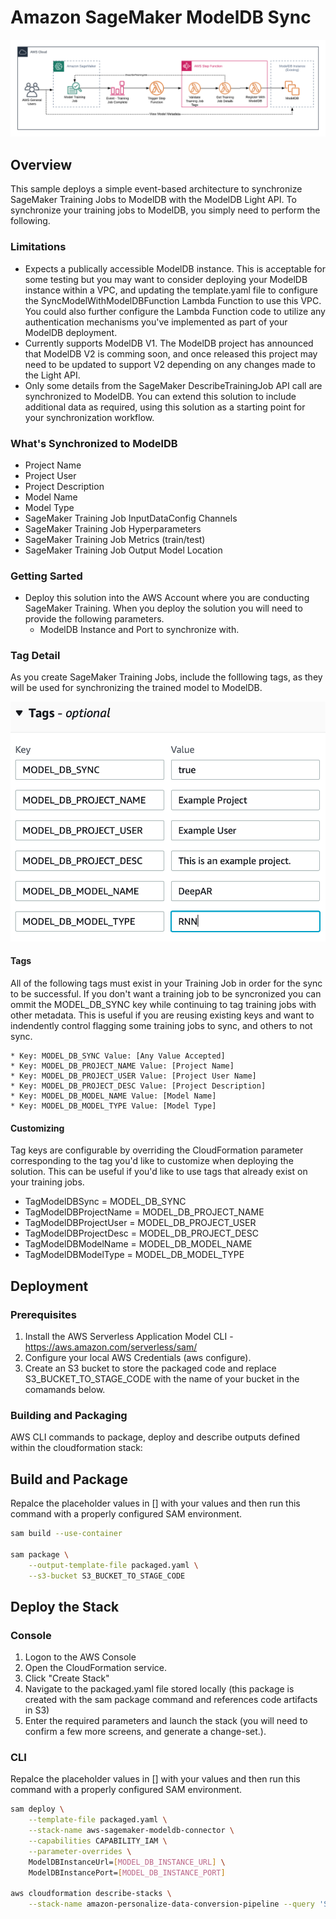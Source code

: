 # Amazon SageMaker ModelDB Sync

![Alt text](docs/diagram.png?raw=true "Diagram")

## Overview

This sample deploys a simple event-based architecture to synchronize SageMaker Training Jobs to ModelDB with the ModelDB Light API. To synchronize your training jobs to ModelDB, you simply need to perform the following.

### Limitations

* Expects a publically accessible ModelDB instance. This is acceptable for some testing but you may want to consider deploying your ModelDB instance within a VPC, and updating the template.yaml file to configure the SyncModelWithModelDBFunction Lambda Function to use this VPC. You could also further configure the Lambda Function code to utilize any authentication mechanisms you've implemented as part of your ModelDB deployment.
* Currently supports ModelDB V1. The ModelDB project has announced that ModelDB V2 is comming soon, and once released this project may need to be updated to support V2 depending on any changes made to the Light API.
* Only some details from the SageMaker DescribeTrainingJob API call are synchronized to ModelDB. You can extend this solution to include additional data as required, using this solution as a starting point for your synchronization workflow.

### What's Synchronized to ModelDB

* Project Name
* Project User
* Project Description
* Model Name
* Model Type
* SageMaker Training Job InputDataConfig Channels
* SageMaker Training Job Hyperparameters
* SageMaker Training Job Metrics (train/test)
* SageMaker Training Job Output Model Location

### Getting Sarted
* Deploy this solution into the AWS Account where you are conducting SageMaker Training. When you deploy the solution you will need to provide the following parameters.
    * ModelDB Instance and Port to synchronize with.

### Tag Detail

As you create SageMaker Training Jobs, include the folllowing tags, as they will be used for synchronizing the trained model to ModelDB.

![Alt text](docs/tags.png?raw=true "Tags")

#### Tags

All of the following tags must exist in your Training Job in order for the sync to be successful. If you don't want a training job to be syncronized you can ommit the MODEL_DB_SYNC key while continuing to tag training jobs with other metadata. This is useful if you are reusing existing keys and want to indendently control flagging some training jobs to sync, and others to not sync.

    * Key: MODEL_DB_SYNC Value: [Any Value Accepted]
    * Key: MODEL_DB_PROJECT_NAME Value: [Project Name]
    * Key: MODEL_DB_PROJECT_USER Value: [Project User Name]
    * Key: MODEL_DB_PROJECT_DESC Value: [Project Description]
    * Key: MODEL_DB_MODEL_NAME Value: [Model Name]
    * Key: MODEL_DB_MODEL_TYPE Value: [Model Type]

#### Customizing

Tag keys are configurable by overriding the CloudFormation parameter corresponding to the tag you'd like to customize when deploying the solution. This can be useful if you'd like to use tags that already exist on your training jobs. 

* TagModelDBSync = MODEL_DB_SYNC
* TagModelDBProjectName = MODEL_DB_PROJECT_NAME
* TagModelDBProjectUser = MODEL_DB_PROJECT_USER
* TagModelDBProjectDesc = MODEL_DB_PROJECT_DESC
* TagModelDBModelName = MODEL_DB_MODEL_NAME
* TagModelDBModelType = MODEL_DB_MODEL_TYPE

## Deployment

### Prerequisites

1. Install the AWS Serverless Application Model CLI - https://aws.amazon.com/serverless/sam/
2. Configure your local AWS Credentials (aws configure).
3. Create an S3 bucket to store the packaged code and replace S3_BUCKET_TO_STAGE_CODE with the name of your bucket in the comamands below. 

### Building and Packaging

AWS CLI commands to package, deploy and describe outputs defined within the cloudformation stack:

## Build and Package

Repalce the placeholder values in [] with your values and then run this command with a properly configured SAM environment.

```bash
sam build --use-container

sam package \
    --output-template-file packaged.yaml \
    --s3-bucket S3_BUCKET_TO_STAGE_CODE
```

## Deploy the Stack

### Console

1. Logon to the AWS Console
2. Open the CloudFormation service.
3. Click "Create Stack"
4. Navigate to the packaged.yaml file stored locally (this package is created with the sam package command and references code artifacts in S3)
5. Enter the required parameters and launch the stack (you will need to confirm a few more screens, and generate a change-set.).

### CLI

Repalce the placeholder values in [] with your values and then run this command with a properly configured SAM environment.

```bash
sam deploy \
    --template-file packaged.yaml \
    --stack-name aws-sagemaker-modeldb-connector \
    --capabilities CAPABILITY_IAM \
    --parameter-overrides \
    ModelDBInstanceUrl=[MODEL_DB_INSTANCE_URL] \
    ModelDBInstancePort=[MODEL_DB_INSTANCE_PORT]

aws cloudformation describe-stacks \
    --stack-name amazon-personalize-data-conversion-pipeline --query 'Stacks[].Outputs'
```